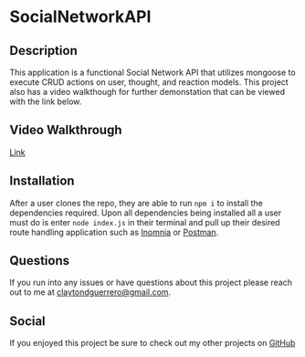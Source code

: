 # SocialNetworkAPI

## Description
This application is a functional Social Network API that utilizes mongoose to execute CRUD actions on user, thought, and reaction models. This project also has a video walkthough for further demonstation that can be viewed with the link below.


## Video Walkthrough
[Link](https://drive.google.com/file/d/1lvpl9dodC4ovEdW3ctZkWZbLW5RgtD6Y/view)

## Installation
After a user clones the repo, they are able to run `npm i` to install the dependencies required. Upon all dependencies being installed all a user must do is enter `node index.js` in their terminal and pull up their desired route handling application such as [Inomnia](https://insomnia.rest/) or [Postman](https://www.postman.com/).


## Questions
If you run into any issues or have questions about this project please reach out to me at claytondguerrero@gmail.com.

## Social
If you enjoyed this project be sure to check out my other projects on [GitHub](https://github.com/clayguerrero)
